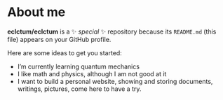 # About me

**eclctum/eclctum** is a ✨ _special_ ✨ repository because its `README.md` (this file) appears on your GitHub profile.


Here are some ideas to get you started:

-  I’m currently learning quantum mechanics
-  I like math and physics, although I am not good at it
-  I want to build a personal website, showing and storing documents, writings, pictures, come here to have a try.
